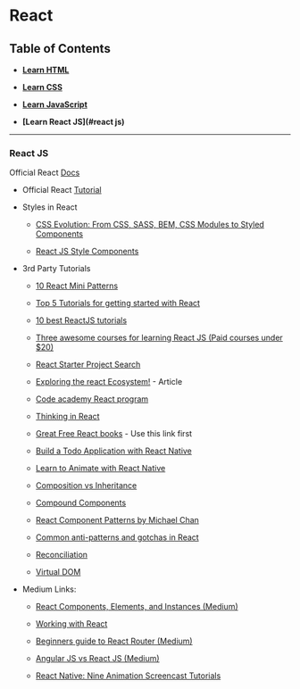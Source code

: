 # React

## Table of Contents

- **[Learn HTML]()**

- **[Learn CSS]()**

- **[Learn JavaScript]()**

- **[Learn React JS](#react js)**

---

### React JS

Official React [Docs](https://facebook.github.io/react/docs/hello-world.html)

- Official React [Tutorial](https://facebook.github.io/react/tutorial/tutorial.html)

- Styles in React

  - [CSS Evolution: From CSS, SASS, BEM, CSS Modules to Styled Components](https://medium.com/@perezpriego7/css-evolution-from-css-sass-bem-css-modules-to-styled-components-d4c1da3a659b)

  - [React JS Style Components](https://www.youtube.com/watch?v=gNeavlJ7lNY&app=desktop)

- 3rd Party Tutorials

  - [10 React Mini Patterns](https://hackernoon.com/10-react-mini-patterns-c1da92f068c5#.nn8nyilyi)

  - [Top 5 Tutorials for getting started with React](http://andrewhfarmer.com/getting-started-tutorials/)

  - [10 best ReactJS tutorials](http://noeticforce.com/best-reactjs-tutorials-with-examples)

  - [Three awesome courses for learning React JS (Paid courses under $20)](https://hackernoon.com/javascript-frameworks-learn-react-js-2ed10c0dc06d)

  - [React Starter Project Search](http://andrewhfarmer.com/starter-project/)

  - [Exploring the react Ecosystem!](https://www.toptal.com/react/navigating-the-react-ecosystem) - Article

  - [Code academy React program](HTTPS://www.codeacademy.com)

  - [Thinking in React](https://reactjs.org/docs/thinking-in-react.html)

  - [Great Free React books](https://github.com/vhf/free-programming-books/blob/master/javascript-frameworks-resources.md) - Use this link first

  - [Build a Todo Application with React Native](https://codedaily.io/courses/2/Build-a-React-Native-Todo-Application)

  - [Learn to Animate with React Native](https://codedaily.io/courses/1/Animate-React-Native-UI-Elements)

  - [Composition vs Inheritance](https://reactjs.org/docs/composition-vs-inheritance.html)

  - [Compound Components](https://www.youtube.com/watch?v=hEGg-3pIHlE&feature=youtu.be)

  - [React Component Patterns by Michael Chan](https://www.youtube.com/watch?v=YaZg8wg39QQ)

  - [Common anti-patterns and gotchas in React](https://codeburst.io/how-to-not-react-common-anti-patterns-and-gotchas-in-react-40141fe0dcd)

  - [Reconciliation](https://reactjs.org/docs/reconciliation.html)

  - [Virtual DOM](https://reactjs.org/docs/faq-internals.html#what-is-the-virtual-dom)

- Medium Links:

  - [React Components, Elements, and Instances (Medium)](https://medium.com/@dan_abramov/react-components-elements-and-instances-90800811f8ca#.rjx4d6bgw)

  - [Working with React](https://medium.com/@prodia/working-with-react-js-3e21a2ff5443#.ensczdgi0)

  - [Beginners guide to React Router (Medium)](https://medium.com/@dabit3/beginner-s-guide-to-react-router-53094349669#.4lul6fhvy)

  - [Angular JS vs React JS (Medium)](https://medium.com/@paramsingh_66174/angularjs-vs-reactjs-e651a194dfcb#.bbx4qapwu)

  - [React Native: Nine Animation Screencast Tutorials](https://codeburst.io/react-native-nine-animation-screencast-tutorials-9d031e8bb86f)

